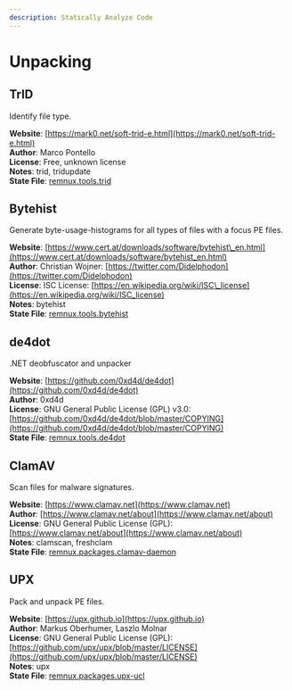 ```yaml
---
description: Statically Analyze Code
---
```


# Unpacking

## TrID

Identify file type.

**Website**: [https://mark0.net/soft-trid-e.html](https://mark0.net/soft-trid-e.html)  
**Author**: Marco Pontello  
**License**: Free, unknown license  
**Notes**: trid, tridupdate  
**State File**: [remnux.tools.trid](https://github.com/REMnux/salt-states/blob/master/./remnux/tools/trid.sls)

## Bytehist

Generate byte-usage-histograms for all types of files with a focus PE files.

**Website**: [https://www.cert.at/downloads/software/bytehist\_en.html](https://www.cert.at/downloads/software/bytehist_en.html)  
**Author**: Christian Wojner: [https://twitter.com/Didelphodon](https://twitter.com/Didelphodon)  
**License**: ISC License: [https://en.wikipedia.org/wiki/ISC\_license](https://en.wikipedia.org/wiki/ISC_license)  
**Notes**: bytehist  
**State File**: [remnux.tools.bytehist](https://github.com/REMnux/salt-states/blob/master/./remnux/tools/bytehist.sls)

## de4dot

.NET deobfuscator and unpacker

**Website**: [https://github.com/0xd4d/de4dot](https://github.com/0xd4d/de4dot)  
**Author**: 0xd4d  
**License**: GNU General Public License \(GPL\) v3.0: [https://github.com/0xd4d/de4dot/blob/master/COPYING](https://github.com/0xd4d/de4dot/blob/master/COPYING)  
**State File**: [remnux.tools.de4dot](https://github.com/REMnux/salt-states/blob/master/./remnux/tools/de4dot.sls)

## ClamAV

Scan files for malware signatures.

**Website**: [https://www.clamav.net](https://www.clamav.net)  
**Author**: [https://www.clamav.net/about](https://www.clamav.net/about)  
**License**: GNU General Public License \(GPL\): [https://www.clamav.net/about](https://www.clamav.net/about)  
**Notes**: clamscan, freshclam  
**State File**: [remnux.packages.clamav-daemon](https://github.com/REMnux/salt-states/blob/master/./remnux/packages/clamav-daemon.sls)

## UPX

Pack and unpack PE files.

**Website**: [https://upx.github.io](https://upx.github.io)  
**Author**: Markus Oberhumer, Laszlo Molnar  
**License**: GNU General Public License \(GPL\): [https://github.com/upx/upx/blob/master/LICENSE](https://github.com/upx/upx/blob/master/LICENSE)  
**Notes**: upx  
**State File**: [remnux.packages.upx-ucl](https://github.com/REMnux/salt-states/blob/master/./remnux/packages/upx-ucl.sls)


